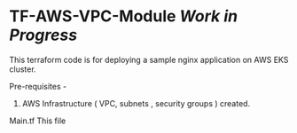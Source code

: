 # TF-AWS-VPC-Module *Work in Progress*

This terraform code is for deploying a sample nginx application on AWS EKS cluster.

Pre-requisites - 
1. AWS Infrastructure ( VPC, subnets , security groups ) created.

Main.tf
This file 

